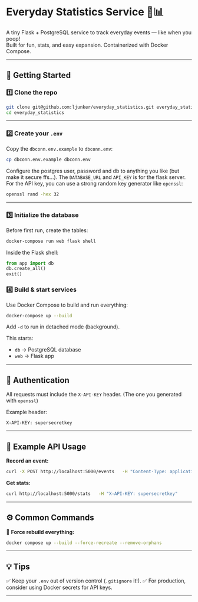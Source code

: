 # Everyday Statistics Service 🚽📊

A tiny Flask + PostgreSQL service to track everyday events — like when you poop!  
Built for fun, stats, and easy expansion. Containerized with Docker Compose.

---

## 🚀 Getting Started

### 1️⃣ Clone the repo

```bash
git clone git@github.com:ljunker/everyday_statistics.git everyday_statistics
cd everyday_statistics
```

---

### 2️⃣ Create your `.env`

Copy the `dbconn.env.example` to `dbconn.env`:

```bash
cp dbconn.env.example dbconn.env
```
Configure the postgres user, password and db to anything you like (but make it secure ffs...).
The `DATABASE_URL` and `API_KEY` is for the flask server. For the API key, you can use a strong random key generator like `openssl`:

```bash
openssl rand -hex 32
```

---

### 3️⃣ Initialize the database

Before first run, create the tables:

```bash
docker-compose run web flask shell
```

Inside the Flask shell:

```python
from app import db
db.create_all()
exit()
```

### 4️⃣ Build & start services

Use Docker Compose to build and run everything:

```bash
docker-compose up --build
```

Add `-d` to run in detached mode (background).

This starts:
- `db` → PostgreSQL database
- `web` → Flask app

---

## 🔑 Authentication

All requests must include the `X-API-KEY` header. (The one you generated with `openssl`)

Example header:
```
X-API-KEY: supersecretkey
```

---

## 🧪 Example API Usage

**Record an event:**

```bash
curl -X POST http://localhost:5000/events   -H "Content-Type: application/json"   -H "X-API-KEY: supersecretkey"   -d '{"type": "poop"}'
```

**Get stats:**

```bash
curl http://localhost:5000/stats   -H "X-API-KEY: supersecretkey"
```

---

## ⚙️ Common Commands

🔄 **Force rebuild everything:**

```bash
docker compose up --build --force-recreate --remove-orphans
```

---

## 💡 Tips

✅ Keep your `.env` out of version control (`.gitignore` it!).
✅ For production, consider using Docker secrets for API keys.  

---
